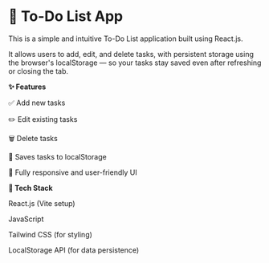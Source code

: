 # 📝 To-Do List App

This is a simple and intuitive To-Do List application built using React.js.

It allows users to add, edit, and delete tasks, with persistent storage using the browser's localStorage — so your tasks stay saved even after refreshing or closing the tab.


**✨ Features**

✅ Add new tasks

✏️ Edit existing tasks

🗑️ Delete tasks

💾 Saves tasks to localStorage

📱 Fully responsive and user-friendly UI


**🚀 Tech Stack**

React.js (Vite setup)

JavaScript 

Tailwind CSS (for styling)

LocalStorage API (for data persistence)
